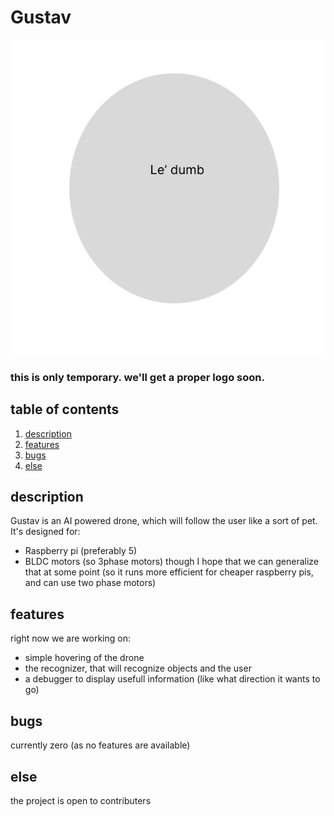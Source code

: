 # Gustav

<img src="https://raw.githubusercontent.com/AStupidPerson3141/Gustav/README/Frame%201%203.svg">

### this is only temporary. we'll get a proper logo soon.

## table of contents
1. [description](#description)
2. [features](#description)
3. [bugs](#bugs)
4. [else](#else)


## description
Gustav is an AI powered drone, which will follow the user like a sort of pet. It's designed for:
- Raspberry pi (preferably 5)
- BLDC motors (so 3phase motors)
though I hope that we can generalize that at some point (so it runs more efficient for cheaper raspberry pis, and can use two phase motors)


## features
right now we are working on:
- simple hovering of the drone
- the recognizer, that will recognize objects and the user
- a debugger to display usefull information (like what direction it wants to go)


## bugs
currently zero (as no features are available)


## else
the project is open to contributers
